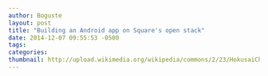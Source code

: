 ```yaml
---
author: Boguste
layout: post
title: "Building an Android app on Square's open stack"
date: 2014-12-07 09:55:53 -0500
tags: 
categories: 
thumbnail: http://upload.wikimedia.org/wikipedia/commons/2/23/HokusaiChushingura.jpg
---
```

